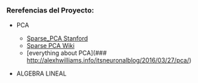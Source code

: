### Rerefencias del Proyecto:

* PCA
   - [Sparse_PCA Stanford](https://web.stanford.edu/~hastie/Papers/spc_jcgs.pdf)
   - [Sparse PCA Wiki](https://en.wikipedia.org/wiki/Sparse_PCA)
   - [everything about PCA](### http://alexhwilliams.info/itsneuronalblog/2016/03/27/pca/)


* ALGEBRA LINEAL
